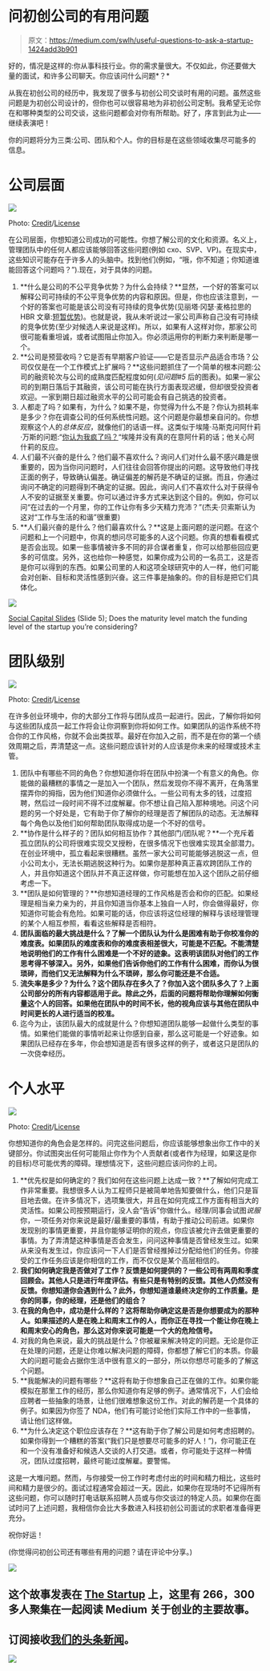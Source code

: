 # 问初创公司的有用问题

> 原文：<https://medium.com/swlh/useful-questions-to-ask-a-startup-1424add3b901>

好的，情况是这样的:你从事科技行业。你的需求量很大。不仅如此，你还要做大量的面试，和许多公司聊天。你应该问什么问题*？*

从我在初创公司的经历中，我发现了很多与初创公司交谈时有用的问题。虽然这些问题是为初创公司设计的，但你也可以很容易地为非初创公司定制。我希望无论你在和哪种类型的公司交谈，这些问题都会对你有所帮助。好了，序言到此为止——继续表演吧！

你的问题将分为三类:公司、团队和个人。你的目标是在这些领域收集尽可能多的信息。

# 公司层面

![](img/f488ea7c9700ac01825dd1b773ba2ddc.png)

Photo: [Credit](https://www.flickr.com/photos/dskley/)/[License](https://creativecommons.org/licenses/by-nd/2.0/legalcode)

在公司层面，你想知道公司成功的可能性。你想了解公司的文化和资源。名义上，管理团队中的任何人都应该能够回答这些问题(例如 cxo、SVP、VP)。在现实中，这些知识可能存在于许多人的头脑中。找到他们(例如，“哦，你不知道；你知道谁能回答这个问题吗？”).现在，对于具体的问题。

1.  **什么是公司的不公平竞争优势？为什么会持续？**显然，一个好的答案可以解释公司可持续的不公平竞争优势的内容和原因。但是，你也应该注意到，一个好的答案也可能是该公司没有可持续的竞争优势(见丽塔·冈瑟·麦格拉思的 HBR 文章:[短暂优势](https://hbr.org/2013/06/transient-advantage))。也就是说，我从未听说过一家公司声称自己没有可持续的竞争优势(至少对候选人来说是这样)。所以，如果有人这样对你，那家公司很可能看重坦诚，或者试图阻止你加入。你必须运用你的判断力来判断是哪一个。
2.  **公司是预营收吗？它是否有早期客户验证——它是否显示产品适合市场？公司仅仅是在一个工作模式上扩展吗？**这些问题抓住了一个简单的根本问题:公司的融资轮次与公司的成熟度匹配程度如何(*见问题#5* 后的图表)。如果一家公司的到期日落后于其融资，该公司可能在执行方面表现迟缓，但却很受投资者欢迎。一家到期日超过融资水平的公司可能会有自己挑选的投资者。
3.  人都走了吗？如果有，为什么？如果不是，你觉得为什么不是？你认为损耗率是多少？你在调查公司的任何系统性问题。这个问题是你最想亲自问的。你想观察这个人的*总体反应*，就像他们的话语一样。这类似于埃隆·马斯克问阿什莉·万斯的问题:“[你认为我疯了吗？](https://www.sciencefriday.com/articles/a-peek-inside-the-mind-of-elon-musk/)“埃隆并没有真的在意阿什莉的话；他关心阿什莉的反应。
4.  人们最不兴奋的是什么？他们最不喜欢什么？询问人们对什么最不感兴趣是很重要的，因为当你问问题时，人们往往会回答你提出的问题。这导致他们寻找正面的例子，导致确认偏差。确证偏差的解药是不确证的证据。而且，你通过询问不确定的问题得到不确定的证据。因此，询问人们不喜欢什么对于获得令人不安的证据至关重要。你可以通过许多方式来达到这个目的。例如，你可以问“在过去的一个月里，你的工作让你有多少天精力充沛？”(杰夫·贝索斯认为这对“工作与生活的和谐”很重要)
5.  **人们最兴奋的是什么？他们最喜欢什么？**这是上面问题的逆问题。在这个问题和上一个问题中，你真的想问尽可能多的人这个问题。你真的想看看模式是否会出现。如果一些事情被许多不同的非合谋者重复，你可以给那些回应更多的可信度。另外，这也给你一种感觉，如果你成为公司的一名员工，这是否是你可以得到的东西。如果公司里的人和这项全球研究中的人一样，他们可能会对创新、目标和灵活性感到兴奋。这三件事是抽象的。你的目标是把它们具体化。

![](img/4ae409cf899fe3ad30154052b41e6944.png)

[Social Capital Slides](http://www.slideshare.net/03133938319/saastr) (Slide 5); Does the maturity level match the funding level of the startup you’re considering?

# 团队级别

![](img/8c1cdff37c77fb66b211343085fcb3fe.png)

Photo: [Credit](https://www.flickr.com/photos/dawnmanser/)/[License](https://creativecommons.org/licenses/by-sa/2.0/legalcode)

在许多创业环境中，你的大部分工作将与团队成员一起进行。因此，了解你将如何与这些团队成员一起工作将会让你洞察到你将如何工作。如果团队的运作系统不符合你的工作风格，你就不会出类拔萃。最好在你加入之前，而不是在你的第一个绩效周期之后，弄清楚这一点。这些问题应该针对的人应该是你未来的经理或技术主管。

1.  团队中有哪些不同的角色？你想知道你将在团队中扮演一个有意义的角色。你能做的最糟糕的事情之一是加入一个团队，然后发现你不得不离开，在角落里摆弄你的拇指，因为他们知道你必须做什么。一些公司有太多的钱，过度招聘，然后过一段时间不得不过度解雇。你不想让自己陷入那种境地。问这个问题的另一个好处是，它有助于你了解你的经理是否了解团队的动态。无法解释每个角色以及他们如何帮助团队取得成功是一个不好的信号。
2.  **协作是什么样子的？团队如何相互协作？其他部门/团队呢？**一个充斥着孤立团队的公司将很难实现交叉授粉，在很多情况下也很难实现其全部潜力。在创业环境中，孤立看起来很糟糕。虽然一家大公司可能能够逃脱这一点，但小公司太小，无法长期逃脱这种行为。如果你是那种真正喜欢跨团队工作的人，并且你知道这个团队并不真正这样做，你可能想在加入这个团队之前仔细考虑一下。
3.  **团队是如何管理的？**你想知道经理的工作风格是否会和你的匹配。如果经理是相当亲力亲为的，并且你知道当你基本上独自一人时，你会做得最好，你知道你可能会有危险。如果可能的话，你应该将这位经理的解释与该经理管理的某个人相互参照，看看这些解释是否相符。
4.  **团队面临的最大挑战是什么？了解一个团队认为什么是困难有助于你校准你的难度表。如果团队的难度表和你的难度表相差很大，可能是不匹配。不能清楚地说明他们的工作有什么困难是一个不好的迹象。这表明该团队对他们的工作思考得不够深入。另外，如果他们告诉你他们的工作有什么困难，而你认为很琐碎，而他们又无法解释为什么不琐碎，那么你可能还是不合适。**
5.  **流失率是多少？为什么？这个团队存在多久了？你加入这个团队多久了？上面公司部分的所有内容都适用于此。除此之外，后面的问题将帮助你理解如何衡量这个人的回答。如果他在团队中的时间不长，他的视角应该与其他在团队中时间更长的人进行适当的校准。**
6.  迄今为止，该团队最大的成就是什么？你想知道团队能够一起做什么类型的事情。如果他们能做的事情听起来让你感到自豪，那么这可能是一个好迹象。如果团队已经存在多年，你会想知道是否有很多这样的例子，或者这只是团队的一次侥幸经历。

# 个人水平

![](img/4f7746d97369d433f8e6166929bb6710.png)

Photo: [Credit](https://www.flickr.com/photos/plugimi/)/[License](https://creativecommons.org/licenses/by-nd/2.0/legalcode)

你想知道你的角色会是怎样的。问完这些问题后，你应该能够想象出你工作中的关键部分。你试图突出任何可能阻止你作为个人贡献者(或者作为经理，如果这是你的目标)尽可能优秀的障碍。理想情况下，这些问题应该问你的上司。

1.  **优先权是如何确定的？我们如何在这些问题上达成一致？**了解如何完成工作非常重要。我想很多人认为工程师只是被简单地告知要做什么，他们只是盲目地去做。在许多情况下，选项集很大，并且在如何完成工作方面有相当大的灵活性。如果公司按预期运行，没人会“告诉”你做什么。经理/同事会试图*说服*你，一项任务对你来说是最好/最重要的事情，有助于推动公司前进。如果你发现别的事情更重要，并且你能够证明你的观点，你应该被允许去做更重要的事情。为了弄清楚这种事情是否会发生，问问这种事情是否曾经发生过。如果从来没有发生过，你应该问一下人们是否曾经推掉过分配给他们的任务。你接受的工作任务应该是你相信的工作，而不仅仅是某个高层相信的。
2.  **我们如何确定我是否做对了工作？反馈是如何提供的？一些公司有两周和季度回顾会。其他人只是进行年度评估。有些只是有特别的反馈。其他人仍然没有反馈。你想知道你会遇到什么？此外，你想知道谁最终决定你的工作质量。是你的同事，你的经理，还是他们的组合？**
3.  **在我的角色中，成功是什么样的？这将帮助你确定这是否是你想要成为的那种人。如果描述的人是在晚上和周末工作的人，而你正在寻找一个能让你在晚上和周末安心的角色，那么这对你来说可能是一个大的危险信号。**
4.  对我的角色来说，最大的挑战是什么？你被雇来解决特定的问题。无论是你正在处理的问题，还是让你难以解决问题的障碍，你都想了解它们的本质。你最大的问题可能会占据你生活中很有意义的一部分，所以你想尽可能多的了解这个问题。
5.  **我能解决的问题有哪些？**这将有助于你想象自己正在做的工作。如果你能模拟在那里工作的经历，那么你知道你有足够的例子。通常情况下，人们会给应聘者一些抽象的场景，让他们很难想象这份工作。对此的解药是一个具体的例子。如果因为你签了 NDA，他们有可能讨论他们实际工作中的一些事情，请让他们这样做。
6.  **为什么决定这个职位应该存在？**这有助于你了解公司是如何考虑招聘的。如果你得到一个糟糕的答案(“我们只是想要尽可能多的好人！”)，你可能正在和一个没有准备好和候选人交谈的人打交道。或者，你可能处于这样一种情况，团队过度招聘，最终可能过度解雇。要警惕。

这是一大堆问题。然而，与你接受一份工作时考虑付出的时间和精力相比，这些时间和精力是很少的。面试过程通常会超过一天。因此，如果你在现场时不记得所有这些问题，你可以随时打电话联系招聘人员或与你交谈过的特定人员。如果你在面试时问了上述问题，我相信你会比大多数进入科技初创公司面试的求职者准备得更充分。

祝你好运！

(你觉得问初创公司还有哪些有用的问题？请在评论中分享。)

![](img/731acf26f5d44fdc58d99a6388fe935d.png)

## 这个故事发表在 [The Startup](https://medium.com/swlh) 上，这里有 266，300 多人聚集在一起阅读 Medium 关于创业的主要故事。

## 订阅接收[我们的头条新闻](http://growthsupply.com/the-startup-newsletter/)。

![](img/731acf26f5d44fdc58d99a6388fe935d.png)